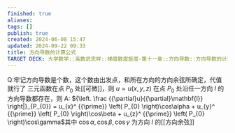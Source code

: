 ```yaml
---
finished: true
aliases: 
tags: []
publish: true
created: 2024-06-08 15:47
updated: 2024-09-22 09:33
title: 方向导数的计算公式
TARGET DECK: 大学数学::高数武忠祥::梯度散度旋度-第十一章::方向导数::方向导数的计算
---
```


Q:牢记方向导数是个数，这个数由出发点，和所在方向的方向余弦所确定，代值就行了 
三元函数在点 $P_{0}$ 处[[可微]]，则 $u=u(x,y,z)$ 在点 $P_{0}$ 处沿任一方向 $l$ 的方向导数都存在，则 
A: ${\left. \frac {{\partial}u}{{\partial}\mathbf{l}} \right|}_{P_{0}} = u_{x}^ {{\prime}} \left( P_{0} \right)\cos\alpha + u_{y}^ {{\prime}} \left( P_{0} \right)\cos\beta + u_{z}^ {{\prime}} \left( P_{0} \right)\cos\gamma$其中 $\cos\alpha,\cos\beta,\cos\gamma$ 为方向 $l$ 的[[方向余弦]]

